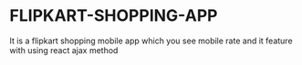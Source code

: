 # FLIPKART-SHOPPING-APP
It is a flipkart shopping mobile app which you see mobile rate and it feature with using react ajax method 
